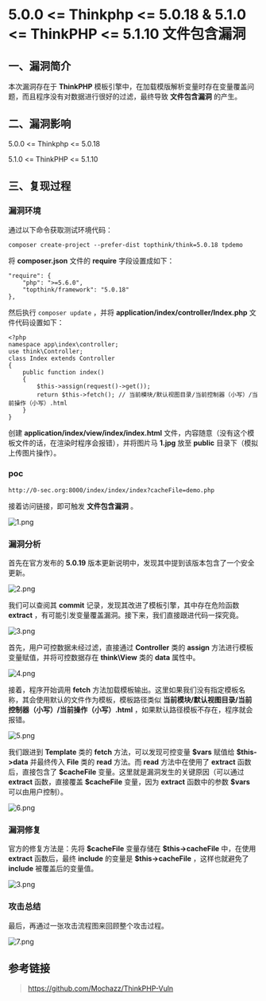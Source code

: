 5.0.0 \<= Thinkphp \<= 5.0.18 & 5.1.0 \<= ThinkPHP \<= 5.1.10 文件包含漏洞
==========================================================================

一、漏洞简介
------------

本次漏洞存在于 **ThinkPHP**
模板引擎中，在加载模版解析变量时存在变量覆盖问题，而且程序没有对数据进行很好的过滤，最终导致
**文件包含漏洞** 的产生。

二、漏洞影响
------------

5.0.0 \<= Thinkphp \<= 5.0.18

5.1.0 \<= ThinkPHP \<= 5.1.10

三、复现过程
------------

### 漏洞环境

通过以下命令获取测试环境代码：

    composer create-project --prefer-dist topthink/think=5.0.18 tpdemo

将 **composer.json** 文件的 **require** 字段设置成如下：

    "require": {
        "php": ">=5.6.0",
        "topthink/framework": "5.0.18"
    },

然后执行 `composer update` ，并将
**application/index/controller/Index.php** 文件代码设置如下：

    <?php
    namespace app\index\controller;
    use think\Controller;
    class Index extends Controller
    {
        public function index()
        {
            $this->assign(request()->get());
            return $this->fetch(); // 当前模块/默认视图目录/当前控制器（小写）/当前操作（小写）.html
        }
    }

创建 **application/index/view/index/index.html**
文件，内容随意（没有这个模板文件的话，在渲染时程序会报错），并将图片马
**1.jpg** 放至 **public** 目录下（模拟上传图片操作）。

### poc

    http://0-sec.org:8000/index/index/index?cacheFile=demo.php

接着访问链接，即可触发 **文件包含漏洞** 。

![1.png](./.resource/5.0.0<=Thinkphp<=5.0.18文件包含漏洞/media/rId26.png)

### 漏洞分析

首先在官方发布的 **5.0.19** 版本更新说明中，发现其中提到该版本包含了一个安全更新。

![2.png](./.resource/5.0.0<=Thinkphp<=5.0.18文件包含漏洞/media/rId28.png)

我们可以查阅其 **commit** 记录，发现其改进了模板引擎，其中存在危险函数
**extract** ，有可能引发变量覆盖漏洞。接下来，我们直接跟进代码一探究竟。

![3.png](./.resource/5.0.0<=Thinkphp<=5.0.18文件包含漏洞/media/rId29.png)

首先，用户可控数据未经过滤，直接通过 **Controller** 类的 **assign**
方法进行模板变量赋值，并将可控数据存在 **think\\View** 类的 **data**
属性中。

![4.png](./.resource/5.0.0<=Thinkphp<=5.0.18文件包含漏洞/media/rId30.png)

接着，程序开始调用 **fetch**
方法加载模板输出。这里如果我们没有指定模板名称，其会使用默认的文件作为模板，模板路径类似
**当前模块/默认视图目录/当前控制器（小写）/当前操作（小写）.html**
，如果默认路径模板不存在，程序就会报错。

![5.png](./.resource/5.0.0<=Thinkphp<=5.0.18文件包含漏洞/media/rId31.png)

我们跟进到 **Template** 类的 **fetch** 方法，可以发现可控变量 **\$vars**
赋值给 **\$this-\>data** 并最终传入 **File** 类的 **read** 方法。而
**read** 方法中在使用了 **extract** 函数后，直接包含了 **\$cacheFile**
变量。这里就是漏洞发生的关键原因（可以通过 **extract** 函数，直接覆盖
**\$cacheFile** 变量，因为 **extract** 函数中的参数 **\$vars**
可以由用户控制）。

![6.png](./.resource/5.0.0<=Thinkphp<=5.0.18文件包含漏洞/media/rId32.png)

### 漏洞修复

官方的修复方法是：先将 **\$cacheFile** 变量存储在 **\$this-\>cacheFile**
中，在使用 **extract** 函数后，最终 **include** 的变量是
**\$this-\>cacheFile** ，这样也就避免了 **include** 被覆盖后的变量值。

![3.png](./.resource/5.0.0<=Thinkphp<=5.0.18文件包含漏洞/media/rId34.png)

### 攻击总结

最后，再通过一张攻击流程图来回顾整个攻击过程。

![7.png](./.resource/5.0.0<=Thinkphp<=5.0.18文件包含漏洞/media/rId36.png)

参考链接
--------

> https://github.com/Mochazz/ThinkPHP-Vuln
